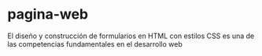 # pagina-web
El diseño y construcción de formularios en HTML con estilos CSS es una de las competencias fundamentales en el desarrollo web
